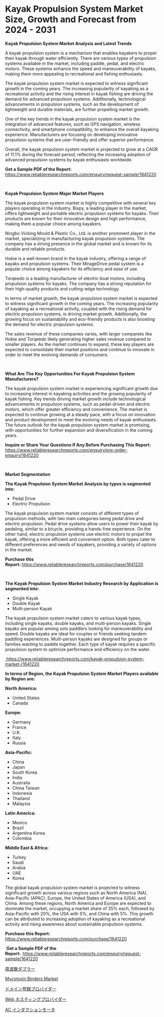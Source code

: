 <p><h1>Kayak Propulsion System Market Size, Growth and Forecast from 2024 - 2031</h1></p><p><strong>Kayak Propulsion System Market Analysis and Latest Trends</strong></p>
<p><p>A kayak propulsion system is a mechanism that enables kayakers to propel their kayak through water efficiently. There are various types of propulsion systems available in the market, including paddle, pedal, and electric motors. These systems enhance the speed and maneuverability of kayaks, making them more appealing to recreational and fishing enthusiasts.</p><p>The kayak propulsion system market is expected to witness significant growth in the coming years. The increasing popularity of kayaking as a recreational activity and the rising interest in kayak fishing are driving the demand for advanced propulsion systems. Additionally, technological advancements in propulsion systems, such as the development of lightweight and durable materials, are further propelling market growth.</p><p>One of the key trends in the kayak propulsion system market is the integration of advanced features, such as GPS navigation, wireless connectivity, and smartphone compatibility, to enhance the overall kayaking experience. Manufacturers are focusing on developing innovative propulsion systems that are user-friendly and offer superior performance.</p><p>Overall, the kayak propulsion system market is projected to grow at a CAGR of 11.1% during the forecast period, reflecting the increasing adoption of advanced propulsion systems by kayak enthusiasts worldwide.</p></p>
<p><strong>Get a Sample PDF of the Report:&nbsp;</strong> <a href="https://www.reliableresearchreports.com/enquiry/request-sample/1641220">https://www.reliableresearchreports.com/enquiry/request-sample/1641220</a></p>
<p>&nbsp;</p>
<p><strong>Kayak Propulsion System Major Market Players</strong></p>
<p><p>The kayak propulsion system market is highly competitive with several key players operating in the industry. Bixpy, a leading player in the market, offers lightweight and portable electric propulsion systems for kayaks. Their products are known for their innovative design and high performance, making them a popular choice among kayakers.</p><p>Ningbo Vicking Mould & Plastic Co., Ltd. is another prominent player in the market, specializing in manufacturing kayak propulsion systems. The company has a strong presence in the global market and is known for its durable and reliable products.</p><p>Hobie is a well-known brand in the kayak industry, offering a range of kayaks and propulsion systems. Their MirageDrive pedal system is a popular choice among kayakers for its efficiency and ease of use.</p><p>Torqeedo is a leading manufacturer of electric boat motors, including propulsion systems for kayaks. The company has a strong reputation for their high-quality products and cutting-edge technology.</p><p>In terms of market growth, the kayak propulsion system market is expected to witness significant growth in the coming years. The increasing popularity of kayaking as a recreational activity, coupled with the rising demand for electric propulsion systems, is driving market growth. Additionally, the growing focus on sustainability and eco-friendly products is also boosting the demand for electric propulsion systems.</p><p>The sales revenue of these companies varies, with larger companies like Hobie and Torqeedo likely generating higher sales revenue compared to smaller players. As the market continues to expand, these key players are expected to consolidate their market positions and continue to innovate in order to meet the evolving demands of consumers.</p></p>
<p>&nbsp;</p>
<p><strong>What Are The Key Opportunities For Kayak Propulsion System Manufacturers?</strong></p>
<p><p>The kayak propulsion system market is experiencing significant growth due to increasing interest in kayaking activities and the growing popularity of kayak fishing. Key trends driving market growth include technological advancements in propulsion systems, such as pedal-driven and electric motors, which offer greater efficiency and convenience. The market is expected to continue growing at a steady pace, with a focus on innovation and product development to meet the evolving needs of kayak enthusiasts. The future outlook for the kayak propulsion system market is promising, with opportunities for further expansion and diversification in the coming years.</p></p>
<p><strong>Inquire or Share Your Questions If Any Before Purchasing This Report:</strong> <a href="https://www.reliableresearchreports.com/enquiry/pre-order-enquiry/1641220">https://www.reliableresearchreports.com/enquiry/pre-order-enquiry/1641220</a></p>
<p>&nbsp;</p>
<p><strong>Market Segmentation</strong></p>
<p><strong>The Kayak Propulsion System Market Analysis by types is segmented into:</strong></p>
<p><ul><li>Pedal Drive</li><li>Electric Propulsion</li></ul></p>
<p><p>The kayak propulsion system market consists of different types of propulsion methods, with two main categories being pedal drive and electric propulsion. Pedal drive systems allow users to power their kayak by pedaling, similar to a bicycle, providing a hands-free experience. On the other hand, electric propulsion systems use electric motors to propel the kayak, offering a more efficient and convenient option. Both types cater to different preferences and needs of kayakers, providing a variety of options in the market.</p></p>
<p><strong>Purchase this Report:&nbsp;</strong><a href="https://www.reliableresearchreports.com/purchase/1641220">https://www.reliableresearchreports.com/purchase/1641220</a></p>
<p>&nbsp;</p>
<p><strong>The Kayak Propulsion System Market Industry Research by Application is segmented into:</strong></p>
<p><ul><li>Single Kayak</li><li>Double Kayak</li><li>Multi-person Kayak</li></ul></p>
<p><p>The kayak propulsion system market caters to various kayak types, including single kayaks, double kayaks, and multi-person kayaks. Single kayaks are popular among solo paddlers looking for maneuverability and speed. Double kayaks are ideal for couples or friends seeking tandem paddling experiences. Multi-person kayaks are designed for groups or families wanting to paddle together. Each type of kayak requires a specific propulsion system to optimize performance and efficiency on the water.</p></p>
<p><a href="https://www.reliableresearchreports.com/kayak-propulsion-system-market-r1641220">&nbsp;https://www.reliableresearchreports.com/kayak-propulsion-system-market-r1641220</a></p>
<p><strong>In terms of Region, the Kayak Propulsion System Market Players available by Region are:</strong></p>
<p>
    <p> <strong> North America: </strong>
        <ul>
            <li>United States</li>
            <li>Canada</li>
        </ul>
        </p> 
    <p> <strong> Europe: </strong>
        <ul>
            <li>Germany</li>
            <li>France</li>
            <li>U.K.</li>
            <li>Italy</li>
            <li>Russia</li>
        </ul>
        </p> 
    <p> <strong> Asia-Pacific: </strong>
        <ul>
            <li>China</li>
            <li>Japan</li>
            <li>South Korea</li>
            <li>India</li>
            <li>Australia</li>
            <li>China Taiwan</li>
            <li>Indonesia</li>
            <li>Thailand</li>
            <li>Malaysia</li>
        </ul>
        </p> 
    <p> <strong> Latin America: </strong>
        <ul>
            <li>Mexico</li>
            <li>Brazil</li>
            <li>Argentina Korea</li>
            <li>Colombia</li>
        </ul>
        </p> 
    <p> <strong> Middle East & Africa: </strong>
        <ul>
            <li>Turkey</li>
            <li>Saudi</li>
            <li>Arabia</li>
            <li>UAE</li>
            <li>Korea</li>
        </ul>
    </p>
    </p>
<p><p>The global kayak propulsion system market is projected to witness significant growth across various regions such as North America (NA), Asia-Pacific (APAC), Europe, the United States of America (USA), and China. Among these regions, North America and Europe are expected to dominate the market, occupying a market share of 35% each, followed by Asia-Pacific with 20%, the USA with 5%, and China with 5%. This growth can be attributed to increasing adoption of kayaking as a recreational activity and rising awareness about sustainable propulsion systems.</p></p>
<p><strong>Purchase this Report: </strong><a href="https://www.reliableresearchreports.com/purchase/1641220">https://www.reliableresearchreports.com/purchase/1641220</a></p>
<p>&nbsp;<strong>Get a Sample PDF of the Report:&nbsp;&nbsp;</strong><a href="https://www.reliableresearchreports.com/enquiry/request-sample/1641220">https://www.reliableresearchreports.com/enquiry/request-sample/1641220</a></p>
<p><strong></strong></p>
<p><p><a href="https://medium.com/@laceyzemlak1/%E5%91%A8%E6%B3%A2%E6%95%B0%E5%80%8D%E5%A2%97%E5%99%A8%E5%B8%82%E5%A0%B4%E8%A6%8F%E6%A8%A1-cagr-%E3%83%88%E3%83%AC%E3%83%B3%E3%83%892024-2030-7475963368b5">周波数ダブラー</a></p><p><a href="https://issuu.com/reportprime-2/docs/mycotoxin-binders-market-size-2030.pptx">Mycotoxin Binders Market</a></p><p><a href="https://github.com/one-cool-chick/Market-Research-Report-List-1/blob/main/272532037144.md">ドメイン登録プロバイダー</a></p><p><a href="https://github.com/luffiazaza/Market-Research-Report-List-1/blob/main/577955937143.md">Web ホスティングプロバイダー</a></p><p><a href="https://medium.com/@juliafadel1922/ac%E8%AA%98%E5%B0%8E%E3%83%A2%E3%83%BC%E3%82%BF%E3%83%BC%E5%B8%82%E5%A0%B4-%E5%B8%82%E5%A0%B4cagr-%E5%B8%82%E5%A0%B4%E3%83%88%E3%83%AC%E3%83%B3%E3%83%89-%E6%88%90%E9%95%B7%E6%88%A6%E7%95%A5%E3%81%AB%E9%96%A2%E3%81%99%E3%82%8B%E6%B4%9E%E5%AF%9F-0c05589a1230">AC インダクションモータ</a></p></p>